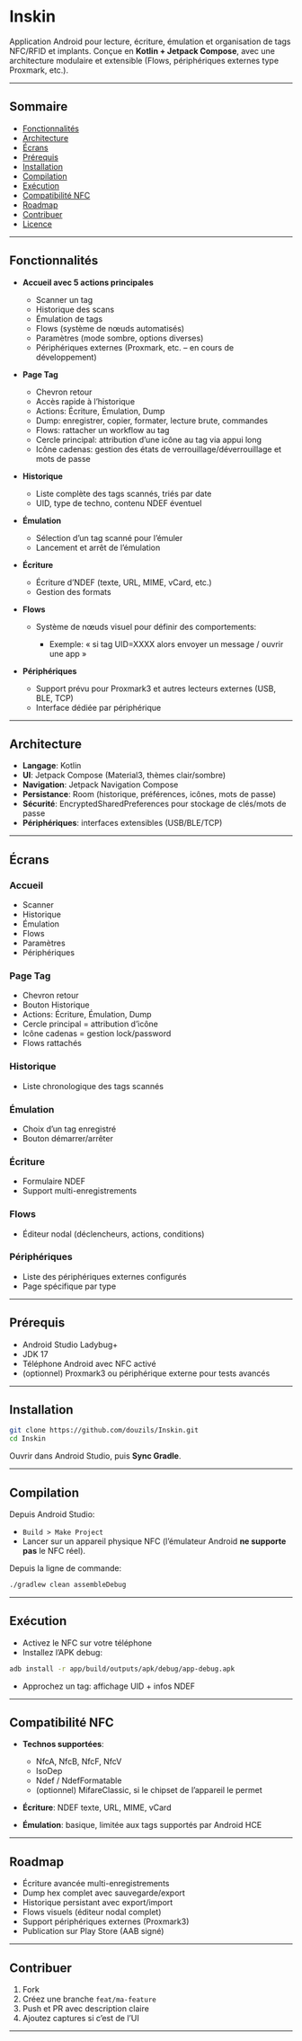 # Inskin

Application Android pour lecture, écriture, émulation et organisation de tags NFC/RFID et implants. Conçue en **Kotlin + Jetpack Compose**, avec une architecture modulaire et extensible (Flows, périphériques externes type Proxmark, etc.).

---

## Sommaire

* [Fonctionnalités](#fonctionnalités)
* [Architecture](#architecture)
* [Écrans](#écrans)
* [Prérequis](#prérequis)
* [Installation](#installation)
* [Compilation](#compilation)
* [Exécution](#exécution)
* [Compatibilité NFC](#compatibilité-nfc)
* [Roadmap](#roadmap)
* [Contribuer](#contribuer)
* [Licence](#licence)

---

## Fonctionnalités

* **Accueil avec 5 actions principales**

    * Scanner un tag
    * Historique des scans
    * Émulation de tags
    * Flows (système de nœuds automatisés)
    * Paramètres (mode sombre, options diverses)
    * Périphériques externes (Proxmark, etc. – en cours de développement)

* **Page Tag**

    * Chevron retour
    * Accès rapide à l’historique
    * Actions: Écriture, Émulation, Dump
    * Dump: enregistrer, copier, formater, lecture brute, commandes
    * Flows: rattacher un workflow au tag
    * Cercle principal: attribution d’une icône au tag via appui long
    * Icône cadenas: gestion des états de verrouillage/déverrouillage et mots de passe

* **Historique**

    * Liste complète des tags scannés, triés par date
    * UID, type de techno, contenu NDEF éventuel

* **Émulation**

    * Sélection d’un tag scanné pour l’émuler
    * Lancement et arrêt de l’émulation

* **Écriture**

    * Écriture d’NDEF (texte, URL, MIME, vCard, etc.)
    * Gestion des formats

* **Flows**

    * Système de nœuds visuel pour définir des comportements:

        * Exemple: « si tag UID=XXXX alors envoyer un message / ouvrir une app »

* **Périphériques**

    * Support prévu pour Proxmark3 et autres lecteurs externes (USB, BLE, TCP)
    * Interface dédiée par périphérique

---

## Architecture

* **Langage**: Kotlin
* **UI**: Jetpack Compose (Material3, thèmes clair/sombre)
* **Navigation**: Jetpack Navigation Compose
* **Persistance**: Room (historique, préférences, icônes, mots de passe)
* **Sécurité**: EncryptedSharedPreferences pour stockage de clés/mots de passe
* **Périphériques**: interfaces extensibles (USB/BLE/TCP)

---

## Écrans

### Accueil

* Scanner
* Historique
* Émulation
* Flows
* Paramètres
* Périphériques

### Page Tag

* Chevron retour
* Bouton Historique
* Actions: Écriture, Émulation, Dump
* Cercle principal = attribution d’icône
* Icône cadenas = gestion lock/password
* Flows rattachés

### Historique

* Liste chronologique des tags scannés

### Émulation

* Choix d’un tag enregistré
* Bouton démarrer/arrêter

### Écriture

* Formulaire NDEF
* Support multi-enregistrements

### Flows

* Éditeur nodal (déclencheurs, actions, conditions)

### Périphériques

* Liste des périphériques externes configurés
* Page spécifique par type

---

## Prérequis

* Android Studio Ladybug+
* JDK 17
* Téléphone Android avec NFC activé
* (optionnel) Proxmark3 ou périphérique externe pour tests avancés

---

## Installation

```bash
git clone https://github.com/douzils/Inskin.git
cd Inskin
```

Ouvrir dans Android Studio, puis **Sync Gradle**.

---

## Compilation

Depuis Android Studio:

* `Build > Make Project`
* Lancer sur un appareil physique NFC (l’émulateur Android **ne supporte pas** le NFC réel).

Depuis la ligne de commande:

```bash
./gradlew clean assembleDebug
```

---

## Exécution

* Activez le NFC sur votre téléphone
* Installez l’APK debug:

```bash
adb install -r app/build/outputs/apk/debug/app-debug.apk
```

* Approchez un tag: affichage UID + infos NDEF

---

## Compatibilité NFC

* **Technos supportées**:

    * NfcA, NfcB, NfcF, NfcV
    * IsoDep
    * Ndef / NdefFormatable
    * (optionnel) MifareClassic, si le chipset de l’appareil le permet

* **Écriture**: NDEF texte, URL, MIME, vCard

* **Émulation**: basique, limitée aux tags supportés par Android HCE

---

## Roadmap

* Écriture avancée multi-enregistrements
* Dump hex complet avec sauvegarde/export
* Historique persistant avec export/import
* Flows visuels (éditeur nodal complet)
* Support périphériques externes (Proxmark3)
* Publication sur Play Store (AAB signé)

---

## Contribuer

1. Fork
2. Créez une branche `feat/ma-feature`
3. Push et PR avec description claire
4. Ajoutez captures si c’est de l’UI

---
